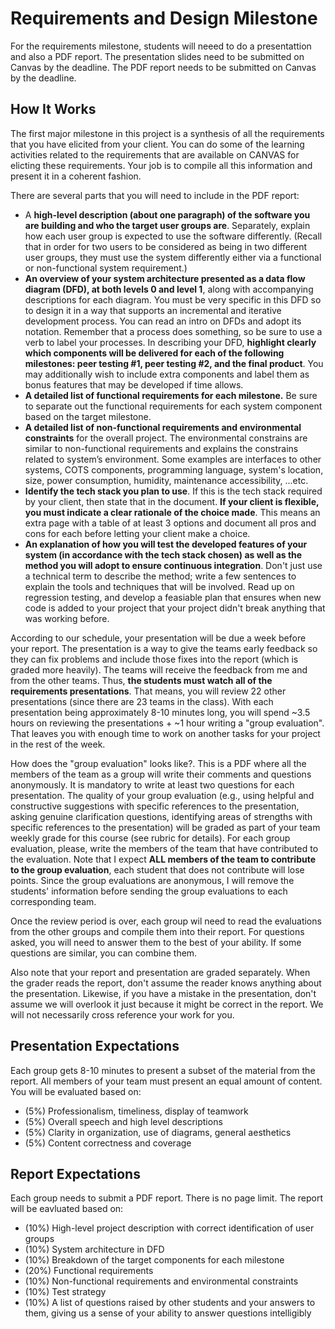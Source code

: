 
# Requirements and Design Milestone

For the requirements milestone, students will neeed to do a presentattion and also a PDF report. The presentation slides need to be submitted on Canvas by the deadline. The PDF report needs to be submitted on Canvas by the deadline.

## How It Works

The first major milestone in this project is a synthesis of all the requirements that you have elicited from your client. You can do some of the learning activities related to the requirements that are available on CANVAS for elicting these requirements. Your job is to compile all this information and present it in a coherent fashion. 

There are several parts that you will need to include in the PDF report:
- A **high-level description (about one paragraph) of the software you are building and who the target user groups are**. Separately, explain how each user group is expected to use the software differently. (Recall that in order for two users to be considered as being in two different user groups, they must use the system differently either via a functional or non-functional system requirement.)
- **An overview of your system architecture presented as a data flow diagram (DFD), at both levels 0 and level 1**, along with accompanying descriptions for each diagram. You must be very specific in this DFD so to design it in a way that supports an incremental and iterative development process. You can read an intro on DFDs and adopt its notation. Remember that a process does something, so be sure to use a verb to label your processes. In describing your DFD, **highlight clearly which components will be delivered for each of the following milestones: peer testing #1, peer testing #2, and the final product**. You may additionally wish to include extra components and label them as bonus features that may be developed if time allows.
- **A detailed list of functional requirements for each milestone.** Be sure to separate out the functional requirements for each system component based on the target milestone.
- **A detailed list of non-functional requirements and environmental constraints** for the overall project. The environmental constrains are similar to non-functional requirements and explains the constrains related to system’s environment. Some examples are interfaces to other systems, COTS components, programming language, system's location, size, power consumption, humidity, maintenance accessibility, ...etc.
- **Identify the tech stack you plan to use**. If this is the tech stack required by your client, then state that in the document. **If your client is flexible, you must indicate a clear rationale of the choice made**. This means an extra page with a table of at least 3 options and document all pros and cons for each before letting your client make a choice.
- **An explanation of how you will test the developed features of your system (in accordance with the tech stack chosen) as well as the method you will adopt to ensure continuous integration**. Don't just use a technical term to describe the method; write a few sentences to explain the tools and techniques that will be involved. Read up on regression testing, and develop a feasiable plan that ensures when new code is added to your project that your project didn't break anything that was working before.

According to our schedule, your presentation will be due a week before your report. The presentation is a way to give the teams early feedback so they can fix problems and include those fixes into the report (which is graded more heavily). The teams will receive the feedback from me and from the other teams. Thus, **the students must watch all of the requirements presentations**. That means, you will review 22 other presentations (since there are 23 teams in the class). With each presentation being approximately 8-10 minutes long, you will spend ~3.5 hours on reviewing the presentations + ~1 hour writing a "group evaluation". That leaves you with enough time to work on another tasks for your project in the rest of the week.

How does the "group evaluation" looks like?. This is a PDF where all the members of the team as a group will write their comments and questions anonymously. It is mandatory to write at least two questions for each presentation. The quality of your group evaluation (e.g., using helpful and constructive suggestions with specific references to the presentation, asking genuine clarification questions, identifying areas of strengths with specific references to the presentation) will be graded as part of your team weekly grade for this course (see rubric for details). For each group evaluation, please, write the members of the team that have contributed to the evaluation. Note that I expect **ALL members of the team to contribute to the group evaluation**, each student that does not contribute will lose points. Since the group evaluations are anonymous, I will remove the students' information before sending the group evaluations to each corresponding team.

Once the review period is over, each group wil need to read the evaluations from the other groups and compile them into their report. For questions asked, you will need to answer them to the best of your ability. If some questions are similar, you can combine them.

Also note that your report and presentation are graded separately. When the grader reads the report, don't assume the reader knows anything about the presentation. Likewise, if you have a mistake in the presentation, don't assume we will overlook it just because it might be correct in the report. We will not necessarily cross reference your work for you.


## Presentation Expectations

Each group gets 8-10 minutes to present a subset of the material from the report. All members of your team must present an equal amount of content. You will be evaluated based on:
- (5%) Professionalism, timeliness, display of teamwork
- (5%) Overall speech and high level descriptions
- (5%) Clarity in organization, use of diagrams, general aesthetics
- (5%) Content correctness and coverage


## Report Expectations 

Each group needs to submit a PDF report. There is no page limit. The report will be eavluated based on: 
- (10%) High-level project description with correct identification of user groups
- (10%) System architecture in DFD
- (10%) Breakdown of the target components for each milestone
- (20%) Functional requirements
- (10%) Non-functional requirements and environmental constraints
- (10%) Test strategy
- (10%) A list of questions raised by other students and your answers to them, giving us a sense of your ability to answer questions intelligibly

